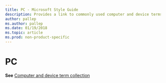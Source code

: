 ```yaml
---
title: PC - Microsoft Style Guide
description: Provides a link to commonly used computer and device terms which includes 'PC'.
author: pallep
ms.author: pallep
ms.date: 01/19/2018
ms.topic: article
ms.prod: non-product-specific
---
```


# PC

**See** [Computer and device term collection](~/a-z-word-list-term-collections/term-collections/computer-device-terms.md)

